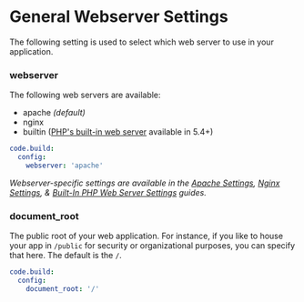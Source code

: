 # General Webserver Settings

The following setting is used to select which web server to use in your application.

### webserver
The following web servers are available:

- apache *(default)*
- nginx
- builtin ([PHP's built-in web server](http://php.net/manual/en/features.commandline.webserver.php) available in 5.4+)

```yaml
code.build:
  config:
    webserver: 'apache'
```

*Webserver-specific settings are available in the [Apache Settings](/php/config/webserver/apache-settings), [Nginx Settings](/php/config/webserver/nginx-settings), & [Built-In PHP Web Server Settings](/php/config/webserver/builtin-settings) guides.*

### document_root
The public root of your web application. For instance, if you like to house your app in `/public` for security or organizational purposes, you can specify that here. The default is the `/`.

```yaml
code.build:
  config:
    document_root: '/'
```
